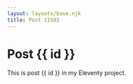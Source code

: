 ```yaml
---
layout: layouts/base.njk
title: Post 11583
---
```


# Post {{ id }}

This is post {{ id }} in my Eleventy project.
